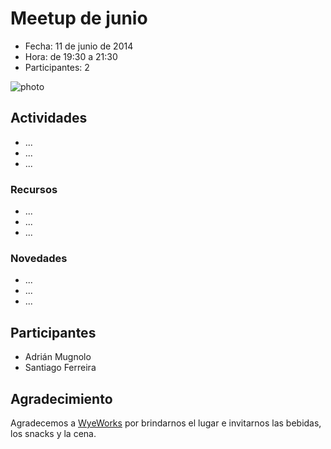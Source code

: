 # Meetup de junio

* Fecha: 11 de junio de 2014
* Hora: de 19:30 a 21:30
* Participantes: 2

![photo](./photo.jpg)

## Actividades

* ...
* ...
* ...

### Recursos

* ...
* ...
* ...

### Novedades

* ...
* ...
* ...

## Participantes

* Adrián Mugnolo
* Santiago Ferreira

## Agradecimiento

Agradecemos a [WyeWorks](http://example.com/) por brindarnos el lugar e invitarnos las bebidas, los snacks y la cena.
